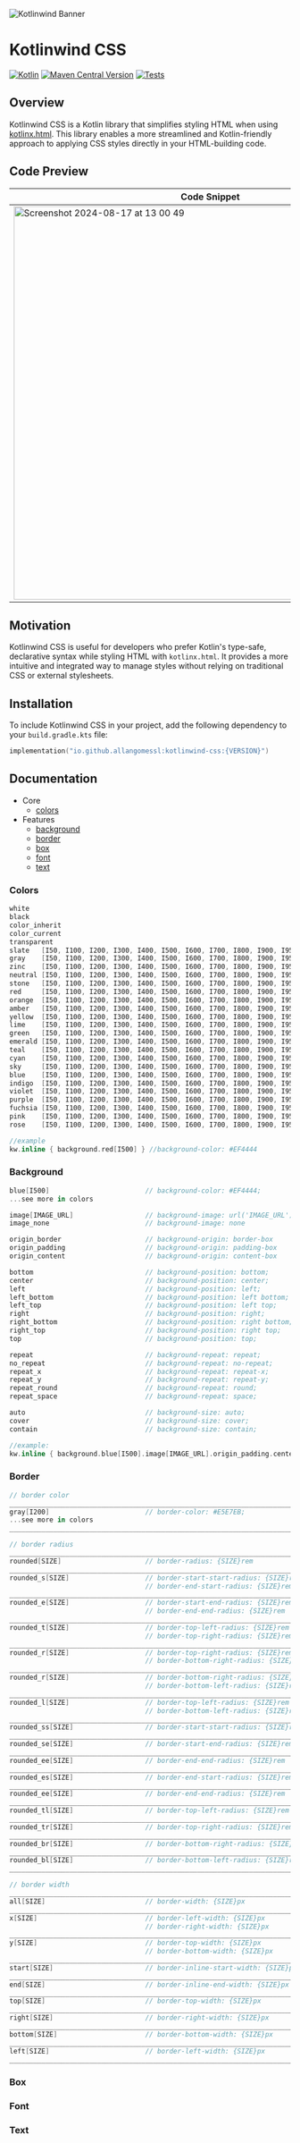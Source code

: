 




![Kotlinwind Banner](https://github.com/user-attachments/assets/5a28c38a-c7a2-4626-b58f-e9f2b1f312b1)

# Kotlinwind CSS

[![Kotlin](https://img.shields.io/badge/Kotlin-1.9.24-blue.svg?style=flat&logo=kotlin)](https://kotlinlang.org)
[![Maven Central Version](https://img.shields.io/maven-central/v/io.github.allangomessl/kotlinwind-css)](https://search.maven.org/artifact/io.github.allangomessl/kotlinwind-css)
[![Tests](https://github.com/allangomessl/kotlinwind-css/actions/workflows/on-push.yml/badge.svg?branch=dev&event=push)](https://github.com/allangomessl/kotlinwind-css/actions/workflows/on-push.yml)

## Overview

Kotlinwind CSS is a Kotlin library that simplifies styling HTML when using [kotlinx.html](https://github.com/Kotlin/kotlinx.html). This library enables a more streamlined and Kotlin-friendly approach to applying CSS styles directly in your HTML-building code.

## Code Preview

| Code Snippet    | Preview |
| -------- | ------- |
| <img width="704" alt="Screenshot 2024-08-17 at 13 00 49" src="https://github.com/user-attachments/assets/12bc1408-f78f-4127-9e06-7e9985f08719"> | <img width="315" alt="Screenshot 2024-08-17 at 10 56 55" src="https://github.com/user-attachments/assets/dad10d8a-6ffd-4469-80bf-721da7e33290">  |


## Motivation

Kotlinwind CSS is useful for developers who prefer Kotlin's type-safe, declarative syntax while styling HTML with `kotlinx.html`. It provides a more intuitive and integrated way to manage styles without relying on traditional CSS or external stylesheets.


## Installation

To include Kotlinwind CSS in your project, add the following dependency to your `build.gradle.kts` file:

```kotlin
implementation("io.github.allangomessl:kotlinwind-css:{VERSION}")
```


## Documentation
- Core
  - [colors](https://github.com/allangomessl/kotlinwind-css/edit/dev/README.md#colors)
- Features
  - [background](https://github.com/allangomessl/kotlinwind-css?tab=readme-ov-file#background)
  - [border](https://github.com/allangomessl/kotlinwind-css?tab=readme-ov-file#border)
  - [box](https://github.com/allangomessl/kotlinwind-css?tab=readme-ov-file#box)
  - [font](https://github.com/allangomessl/kotlinwind-css?tab=readme-ov-file#font)
  - [text](https://github.com/allangomessl/kotlinwind-css?tab=readme-ov-file#text)

### Colors
```kotlin
white
black
color_inherit
color_current
transparent
slate   [I50, I100, I200, I300, I400, I500, I600, I700, I800, I900, I950]
gray    [I50, I100, I200, I300, I400, I500, I600, I700, I800, I900, I950]
zinc    [I50, I100, I200, I300, I400, I500, I600, I700, I800, I900, I950]
neutral [I50, I100, I200, I300, I400, I500, I600, I700, I800, I900, I950]
stone   [I50, I100, I200, I300, I400, I500, I600, I700, I800, I900, I950]
red     [I50, I100, I200, I300, I400, I500, I600, I700, I800, I900, I950]
orange  [I50, I100, I200, I300, I400, I500, I600, I700, I800, I900, I950]
amber   [I50, I100, I200, I300, I400, I500, I600, I700, I800, I900, I950]
yellow  [I50, I100, I200, I300, I400, I500, I600, I700, I800, I900, I950]
lime    [I50, I100, I200, I300, I400, I500, I600, I700, I800, I900, I950]
green   [I50, I100, I200, I300, I400, I500, I600, I700, I800, I900, I950]
emerald [I50, I100, I200, I300, I400, I500, I600, I700, I800, I900, I950]
teal    [I50, I100, I200, I300, I400, I500, I600, I700, I800, I900, I950]
cyan    [I50, I100, I200, I300, I400, I500, I600, I700, I800, I900, I950]
sky     [I50, I100, I200, I300, I400, I500, I600, I700, I800, I900, I950]
blue    [I50, I100, I200, I300, I400, I500, I600, I700, I800, I900, I950]
indigo  [I50, I100, I200, I300, I400, I500, I600, I700, I800, I900, I950]
violet  [I50, I100, I200, I300, I400, I500, I600, I700, I800, I900, I950]
purple  [I50, I100, I200, I300, I400, I500, I600, I700, I800, I900, I950]
fuchsia [I50, I100, I200, I300, I400, I500, I600, I700, I800, I900, I950]
pink    [I50, I100, I200, I300, I400, I500, I600, I700, I800, I900, I950]
rose    [I50, I100, I200, I300, I400, I500, I600, I700, I800, I900, I950]

//example
kw.inline { background.red[I500] } //background-color: #EF4444
```

### Background
```kotlin
blue[I500]                        // background-color: #EF4444;
...see more in colors

image[IMAGE_URL]                  // background-image: url('IMAGE_URL')
image_none                        // background-image: none

origin_border                     // background-origin: border-box
origin_padding                    // background-origin: padding-box
origin_content                    // background-origin: content-box

bottom                            // background-position: bottom;
center                            // background-position: center;
left                              // background-position: left;
left_bottom                       // background-position: left bottom;
left_top                          // background-position: left top;
right                             // background-position: right;
right_bottom                      // background-position: right bottom;
right_top                         // background-position: right top;
top                               // background-position: top;

repeat                            // background-repeat: repeat;
no_repeat                         // background-repeat: no-repeat;
repeat_x                          // background-repeat: repeat-x;
repeat_y                          // background-repeat: repeat-y;
repeat_round                      // background-repeat: round;
repeat_space                      // background-repeat: space;

auto                              // background-size: auto;
cover                             // background-size: cover;
contain                           // background-size: contain;

//example: 
kw.inline { background.blue[I500].image[IMAGE_URL].origin_padding.center.no_repeat.auto }
```

### Border
```kotlin
// border color
___________________________________________________________________________
gray[I200]                        // border-color: #E5E7EB;
...see more in colors
___________________________________________________________________________

// border radius
___________________________________________________________________________
rounded[SIZE]                     // border-radius: {SIZE}rem
___________________________________________________________________________
rounded_s[SIZE]                   // border-start-start-radius: {SIZE}rem
                                  // border-end-start-radius: {SIZE}rem
___________________________________________________________________________
rounded_e[SIZE]                   // border-start-end-radius: {SIZE}rem
                                  // border-end-end-radius: {SIZE}rem
___________________________________________________________________________
rounded_t[SIZE]                   // border-top-left-radius: {SIZE}rem
                                  // border-top-right-radius: {SIZE}rem
___________________________________________________________________________
rounded_r[SIZE]                   // border-top-right-radius: {SIZE}rem
                                  // border-bottom-right-radius: {SIZE}rem
___________________________________________________________________________
rounded_r[SIZE]                   // border-bottom-right-radius: {SIZE}rem
                                  // border-bottom-left-radius: {SIZE}rem
___________________________________________________________________________
rounded_l[SIZE]                   // border-top-left-radius: {SIZE}rem
                                  // border-bottom-left-radius: {SIZE}rem
___________________________________________________________________________
rounded_ss[SIZE]                  // border-start-start-radius: {SIZE}rem
___________________________________________________________________________
rounded_se[SIZE]                  // border-start-end-radius: {SIZE}rem
___________________________________________________________________________
rounded_ee[SIZE]                  // border-end-end-radius: {SIZE}rem
___________________________________________________________________________
rounded_es[SIZE]                  // border-end-start-radius: {SIZE}rem
___________________________________________________________________________
rounded_ee[SIZE]                  // border-end-end-radius: {SIZE}rem
___________________________________________________________________________
rounded_tl[SIZE]                  // border-top-left-radius: {SIZE}rem
___________________________________________________________________________
rounded_tr[SIZE]                  // border-top-right-radius: {SIZE}rem
___________________________________________________________________________
rounded_br[SIZE]                  // border-bottom-right-radius: {SIZE}rem
___________________________________________________________________________
rounded_bl[SIZE]                  // border-bottom-left-radius: {SIZE}rem
___________________________________________________________________________

// border width
___________________________________________________________________________
all[SIZE]                         // border-width: {SIZE}px
___________________________________________________________________________
x[SIZE]                           // border-left-width: {SIZE}px
                                  // border-right-width: {SIZE}px
___________________________________________________________________________
y[SIZE]                           // border-top-width: {SIZE}px
                                  // border-bottom-width: {SIZE}px
___________________________________________________________________________
start[SIZE]                       // border-inline-start-width: {SIZE}px
___________________________________________________________________________
end[SIZE]                         // border-inline-end-width: {SIZE}px
___________________________________________________________________________
top[SIZE]                         // border-top-width: {SIZE}px
___________________________________________________________________________
right[SIZE]                       // border-right-width: {SIZE}px
___________________________________________________________________________
bottom[SIZE]                      // border-bottom-width: {SIZE}px
___________________________________________________________________________
left[SIZE]                        // border-left-width: {SIZE}px
___________________________________________________________________________
```

### Box

### Font

### Text


